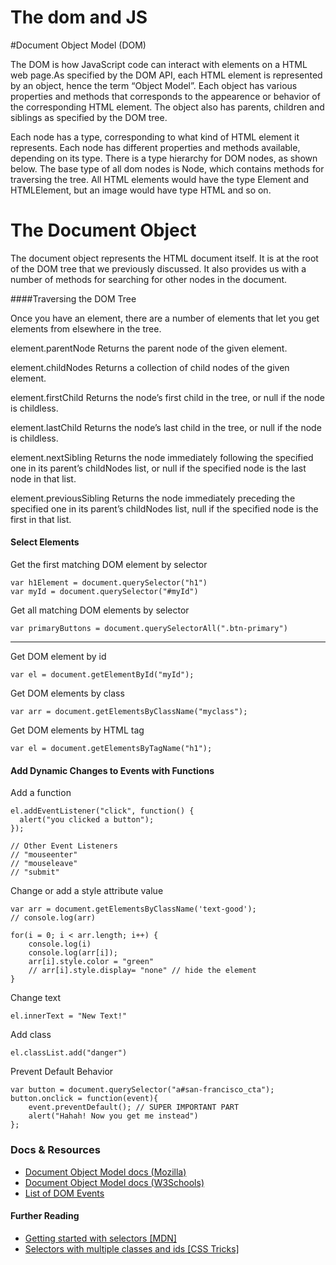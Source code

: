 
The dom and JS
===

#Document Object Model (DOM)

The DOM is how JavaScript code can interact with elements on a HTML web page.As specified by the DOM API, each HTML element is represented by an object, hence the term “Object Model”. Each object has various properties and methods that corresponds to the appearence or behavior of the corresponding HTML element. The object also has parents, children and siblings as specified by the DOM tree.

Each node has a type, corresponding to what kind of HTML element it represents. Each node has different properties and methods available, depending on its type. There is a type hierarchy for DOM nodes, as shown below. The base type of all dom nodes is Node, which contains methods for traversing the tree. All HTML elements would have the type Element and HTMLElement, but an image would have type HTML and so on.

# The Document Object

The document object represents the HTML document itself. It is at the root of the DOM tree that we previously discussed. It also provides us with a number of methods for searching for other nodes in the document.

####Traversing the DOM Tree

Once you have an element, there are a number of elements that let you get elements from elsewhere in the tree.

element.parentNode
Returns the parent node of the given element.

element.childNodes
Returns a collection of child nodes of the given element.

element.firstChild
Returns the node’s first child in the tree, or null if the node is 
childless.

element.lastChild
Returns the node’s last child in the tree, or null if the node is childless.

element.nextSibling
Returns the node immediately following the specified one in its parent’s childNodes list, or null if the specified node is the last node in that list.

element.previousSibling
Returns the node immediately preceding the specified one in its parent’s childNodes list, null if the specified node is the first in that list.


#### Select Elements

Get the first matching DOM element by selector
```
var h1Element = document.querySelector("h1")
var myId = document.querySelector("#myId")
```

Get all matching DOM elements by selector
```
var primaryButtons = document.querySelectorAll(".btn-primary")
```

--------------------------------------------------------

Get DOM element by id
```
var el = document.getElementById("myId");
```

Get DOM elements by class
```
var arr = document.getElementsByClassName("myclass");
```

Get DOM elements by HTML tag
```
var el = document.getElementsByTagName("h1");
```

#### Add Dynamic Changes to Events with Functions
Add a function
```
el.addEventListener("click", function() {
  alert("you clicked a button");
});

// Other Event Listeners
// "mouseenter"
// "mouseleave"
// "submit"
```

Change or add a style attribute value
```JS
var arr = document.getElementsByClassName('text-good');
// console.log(arr)

for(i = 0; i < arr.length; i++) {
    console.log(i)
    console.log(arr[i]);
    arr[i].style.color = "green"
    // arr[i].style.display= "none" // hide the element
}
```

Change text
```
el.innerText = "New Text!"
```

Add class
```
el.classList.add("danger")
```

Prevent Default Behavior
```
var button = document.querySelector("a#san-francisco_cta");
button.onclick = function(event){
    event.preventDefault(); // SUPER IMPORTANT PART
    alert("Hahah! Now you get me instead")
};
```

### Docs & Resources

* [Document Object Model docs (Mozilla)](https://developer.mozilla.org/en-US/docs/Web/API/document)
* [Document Object Model docs (W3Schools)](http://www.w3schools.com/jsref/dom_obj_document.asp)
* [List of DOM Events](https://developer.mozilla.org/en-US/docs/Web/Events)

#### Further Reading

  * [Getting started with selectors [MDN]](https://developer.mozilla.org/en-US/docs/Web/Guide/CSS/Getting_started/Selectors)
  * [Selectors with multiple classes and ids [CSS Tricks]](https://css-tricks.com/multiple-class-id-selectors/)